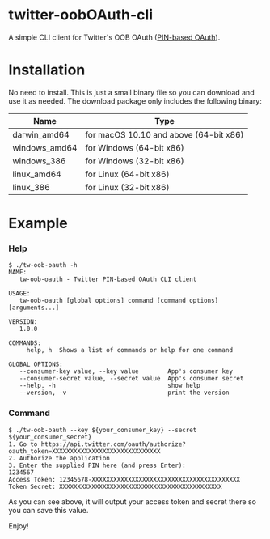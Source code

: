 # twitter-oobOAuth-cli
A simple CLI client for Twitter's OOB OAuth ([PIN-based OAuth](https://developer.twitter.com/en/docs/basics/authentication/overview/pin-based-oauth)).


# Installation

No need to install. This is just a small binary file so you can download and use it as needed. The download package only includes the following binary:

|Name|Type|
|---|---|
|darwin_amd64|for macOS 10.10 and above (64-bit x86)|
|windows_amd64|for Windows (64-bit x86)|
|windows_386|for Windows (32-bit x86)|
|linux_amd64|for Linux (64-bit x86)|
|linux_386|for Linux (32-bit x86)|

# Example

### Help

```text
$ ./tw-oob-oauth -h
NAME:
   tw-oob-oauth - Twitter PIN-based OAuth CLI client

USAGE:
   tw-oob-oauth [global options] command [command options] [arguments...]

VERSION:
   1.0.0

COMMANDS:
     help, h  Shows a list of commands or help for one command

GLOBAL OPTIONS:
   --consumer-key value, --key value        App's consumer key
   --consumer-secret value, --secret value  App's consumer secret
   --help, -h                               show help
   --version, -v                            print the version
```

### Command

```text
$ ./tw-oob-oauth --key ${your_consumer_key} --secret ${your_consumer_secret}
1. Go to https://api.twitter.com/oauth/authorize?oauth_token=XXXXXXXXXXXXXXXXXXXXXXXXXXXXXX
2. Authorize the application
3. Enter the supplied PIN here (and press Enter):
1234567
Access Token: 12345678-XXXXXXXXXXXXXXXXXXXXXXXXXXXXXXXXXXXXXXXXX
Token Secret: XXXXXXXXXXXXXXXXXXXXXXXXXXXXXXXXXXXXXXXXXXXXX
```

As you can see above, it will output your access token and secret there so you can save this value.

Enjoy!
